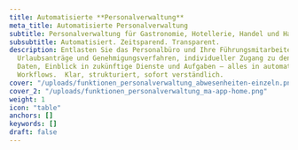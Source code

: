 ```yaml
---
title: Automatisierte **Personalverwaltung**
meta_title: Automatisierte Personalverwaltung
subtitle: Personalverwaltung für Gastronomie, Hotellerie, Handel und Handwerk.
subsubtitle: Automatisiert. Zeitsparend. Transparent.
description: Entlasten Sie das Personalbüro und Ihre Führungsmitarbeiter.
  Urlaubsanträge und Genehmigungsverfahren, individueller Zugang zu den eigenen
  Daten, Einblick in zukünftige Dienste und Aufgaben – alles in automatisierten
  Workflows.  Klar, strukturiert, sofort verständlich.
cover: "/uploads/funktionen_personalverwaltung_abwesenheiten-einzeln.png"
cover_2: "/uploads/funktionen_personalverwaltung_ma-app-home.png"
weight: 1
icon: "table"
anchors: []
keywords: []
draft: false
---
```

